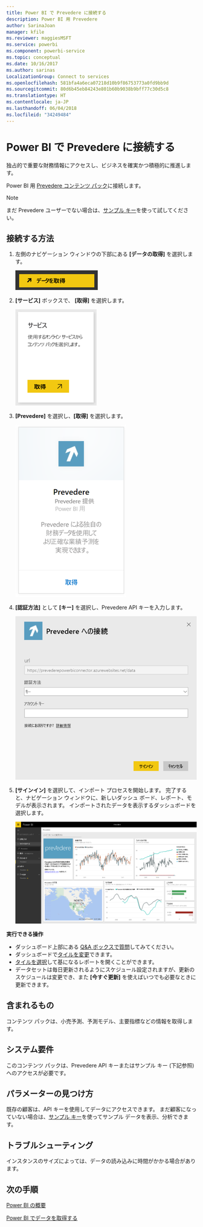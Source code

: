 ```yaml
---
title: Power BI で Prevedere に接続する
description: Power BI 用 Prevedere
author: SarinaJoan
manager: kfile
ms.reviewer: maggiesMSFT
ms.service: powerbi
ms.component: powerbi-service
ms.topic: conceptual
ms.date: 10/16/2017
ms.author: sarinas
LocalizationGroup: Connect to services
ms.openlocfilehash: 581bfa4a6eca07218d10b9f86753773a0fd9bb9d
ms.sourcegitcommit: 80d6b45eb84243e801b60b9038b9bff77c30d5c8
ms.translationtype: HT
ms.contentlocale: ja-JP
ms.lasthandoff: 06/04/2018
ms.locfileid: "34249484"
---
```

# <a name="connect-to-prevedere-with-power-bi"></a>Power BI で Prevedere に接続する
独占的で重要な財務情報にアクセスし、ビジネスを確実かつ積極的に推進します。

Power BI 用 [Prevedere コンテンツ パック](https://app.powerbi.com/getdata/services/prevedere)に接続します。

>[!NOTE]
>まだ Prevedere ユーザーでない場合は、[サンプル キー](https://prevederepowerbiconnector.azurewebsites.net/static/learnmore.html)を使って試してください。

## <a name="how-to-connect"></a>接続する方法
1. 左側のナビゲーション ウィンドウの下部にある **[データの取得]** を選択します。
   
   ![](media/service-connect-to-prevedere/getdata.png)
2. **[サービス]** ボックスで、 **[取得]** を選択します。
   
   ![](media/service-connect-to-prevedere/services.png)
3. **[Prevedere]** を選択し、**[取得]** を選択します。
   
   ![](media/service-connect-to-prevedere/connect.png)
4. **[認証方法]** として **[キー]** を選択し、Prevedere API キーを入力します。
   
    ![](media/service-connect-to-prevedere/creds.png)
5. **[サインイン]** を選択して、インポート プロセスを開始します。 完了すると、ナビゲーション ウィンドウに、新しいダッシュ ボード、レポート、モデルが表示されます。 インポートされたデータを表示するダッシュボードを選択します。
   
     ![](media/service-connect-to-prevedere/dashboard.png)

**実行できる操作**

* ダッシュボード上部にある [Q&A ボックスで質問](power-bi-q-and-a.md)してみてください。
* ダッシュボードで[タイルを変更](service-dashboard-edit-tile.md)できます。
* [タイルを選択](service-dashboard-tiles.md)して基になるレポートを開くことができます。
* データセットは毎日更新されるようにスケジュール設定されますが、更新のスケジュールは変更でき、また **[今すぐ更新]** を使えばいつでも必要なときに更新できます。

## <a name="whats-included"></a>含まれるもの
コンテンツ パックは、小売予測、予測モデル、主要指標などの情報を取得します。

## <a name="system-requirements"></a>システム要件
このコンテンツ パックは、Prevedere API キーまたはサンプル キー (下記参照) へのアクセスが必要です。

## <a name="finding-parameters"></a>パラメーターの見つけ方
<a name="FindingParams"></a>

既存の顧客は、API キーを使用してデータにアクセスできます。 まだ顧客になっていない場合は、[サンプル キー](https://prevederepowerbiconnector.azurewebsites.net/static/learnmore.html)を使ってサンプル データを表示、分析できます。

## <a name="troubleshooting"></a>トラブルシューティング
インスタンスのサイズによっては、データの読み込みに時間がかかる場合があります。

## <a name="next-steps"></a>次の手順
[Power BI の概要](service-get-started.md)

[Power BI でデータを取得する](service-get-data.md)

